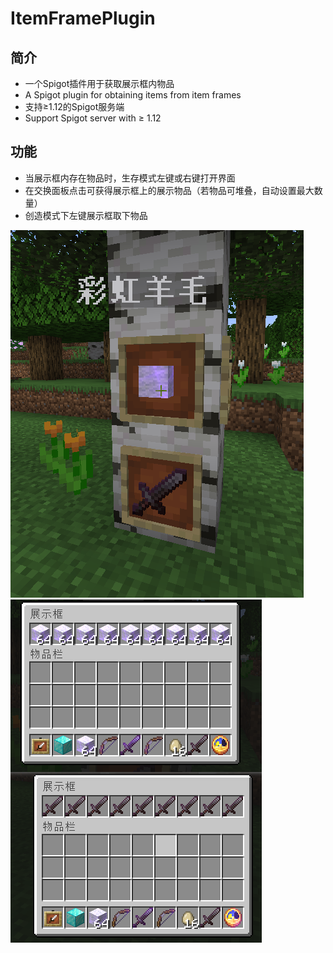 # ItemFramePlugin
## 简介
- 一个Spigot插件用于获取展示框内物品
- A Spigot plugin for obtaining items from item frames
- 支持≥1.12的Spigot服务端
- Support Spigot server with ≥ 1.12

## 功能
- 当展示框内存在物品时，生存模式左键或右键打开界面
- 在交换面板点击可获得展示框上的展示物品（若物品可堆叠，自动设置最大数量）
- 创造模式下左键展示框取下物品

![Banner](a.png)![Banner](b.png)

